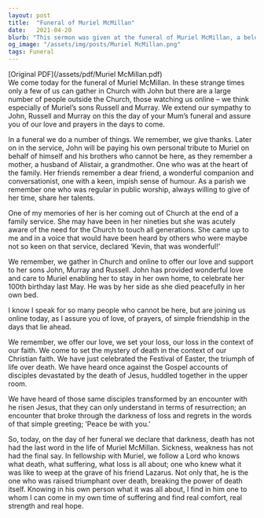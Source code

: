 ```yaml
---
layout: post
title:  "Funeral of Muriel McMillan"
date:   2021-04-20
blurb: "This sermon was given at the funeral of Muriel McMillan, a beloved member of the parish. The sermon reflects on Muriel's life, her contributions to the church, and the comfort found in faith during times of loss. It emphasizes the Christian belief in the triumph of life over death, as celebrated during Easter."
og_image: "/assets/img/posts/Muriel McMillan.png"
tags: Funeral
---
```

[Original PDF](/assets/pdf/Muriel McMillan.pdf)    
We come today for the funeral of Muriel McMillan. In these strange times only a few of us can gather in Church with John but there are a large number of people outside the Church, those watching us online – we think especially of Muriel’s sons Russell and Murray. We extend our sympathy to John, Russell and Murray on this the day of your Mum’s funeral and assure you of our love and prayers in the days to come.

In a funeral we do a number of things. We remember, we give thanks. Later on in the service, John will be paying his own personal tribute to Muriel on behalf of himself and his brothers who cannot be here, as they remember a mother, a husband of Alistair, a grandmother. One who was at the heart of the family. Her friends remember a dear friend, a wonderful companion and conversationist, one with a keen, impish sense of humour. As a parish we remember one who was regular in public worship, always willing to give of her time, share her talents.

One of my memories of her is her coming out of Church at the end of a family service. She may have been in her nineties but she was acutely aware of the need for the Church to touch all generations. She came up to me and in a voice that would have been heard by others who were maybe not so keen on that service, declared ‘Kevin, that was wonderful!’

We remember, we gather in Church and online to offer our love and support to her sons John, Murray and Russell. John has provided wonderful love and care to Muriel enabling her to stay in her own home, to celebrate her 100th birthday last May. He was by her side as she died peacefully in her own bed.

I know I speak for so many people who cannot be here, but are joining us online today, as I assure you of love, of prayers, of simple friendship in the days that lie ahead.

We remember, we offer our love, we set your loss, our loss in the context of our faith. We come to set the mystery of death in the context of our Christian faith. We have just celebrated the Festival of Easter, the triumph of life over death. We have heard once against the Gospel accounts of disciples devastated by the death of Jesus, huddled together in the upper room.

We have heard of those same disciples transformed by an encounter with he risen Jesus, that they can only understand in terms of resurrection; an encounter that broke through the darkness of loss and regrets in the words of that simple greeting; ‘Peace be with you.’

So, today, on the day of her funeral we declare that darkness, death has not had the last word in the life of Muriel McMillan. Sickness, weakness has not had the final say. In fellowship with Muriel, we follow a Lord who knows what death, what suffering, what loss is all about; one who knew what it was like to weep at the grave of his friend Lazarus. Not only that, he is the one who was raised triumphant over death, breaking the power of death itself. Knowing in his own person what it was all about, I find in him one to whom I can come in my own time of suffering and find real comfort, real strength and real hope.
